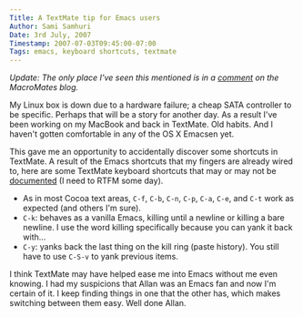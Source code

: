 ```yaml
---
Title: A TextMate tip for Emacs users
Author: Sami Samhuri
Date: 3rd July, 2007
Timestamp: 2007-07-03T09:45:00-07:00
Tags: emacs, keyboard shortcuts, textmate
---
```


*Update: The only place I've seen this mentioned is in a <a href="http://macromates.com/blog/2005/screencast/#comment-660">comment</a> on the MacroMates blog.*

My Linux box is down due to a hardware failure; a cheap SATA controller to be specific. Perhaps that will be a story for another day. As a result I've been working on my MacBook and back in TextMate. Old habits. And I haven't gotten comfortable in any of the OS X Emacsen yet.

This gave me an opportunity to accidentally discover some shortcuts in TextMate. A result of the Emacs shortcuts that my fingers are already wired to, here are some TextMate keyboard shortcuts that may or may not be <a href="http://macromates.com/textmate/manual/">documented</a> (I need to RTFM some day).

 * As in most Cocoa text areas, <code>C-f</code>, <code>C-b</code>, <code>C-n</code>, <code>C-p</code>, <code>C-a</code>, <code>C-e</code>, and <code>C-t</code> work as expected (and others I'm sure).
 * <code>C-k</code>: behaves as a vanilla Emacs, killing until a newline or killing a bare newline. I use the word killing specifically because you can yank it back with...
 * <code>C-y</code>: yanks back the last thing on the kill ring (paste history). You still have to use <code>C-S-v</code> to yank previous items.

I think TextMate may have helped ease me into Emacs without me even knowing. I had my suspicions that Allan was an Emacs fan and now I'm certain of it. I keep finding things in one that the other has, which makes switching between them easy. Well done Allan.

